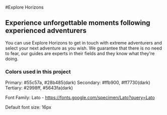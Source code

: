 #Explore Horizons

## Experience unforgettable moments following experienced adventurers

You can use Explore Horizons to get in touch with extreme adventurers and select your next adventure as you wish. We guarantee that there is no need to fear, our guides are experts in their fields and they know what they're doing.

### Colors used in this project

Primary: #55c57a, #28b485(dark)
Secondary: #ffb900, #ff7730(dark)
Tertiary: #2998ff, #5643fa(dark)

Font Family: Lato - https://fonts.google.com/specimen/Lato?query=Lato

Default font size: 16px
